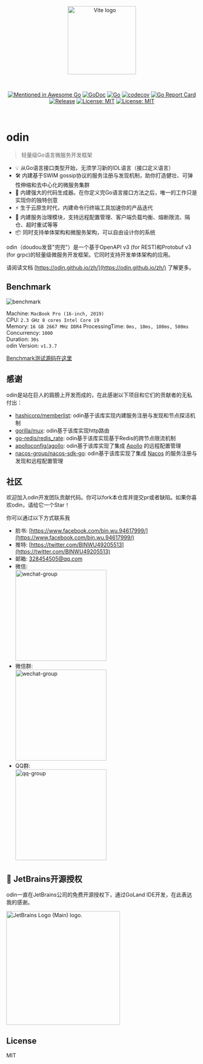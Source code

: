 <p align="center">
  <a href="https://odin.github.io" target="_blank" rel="noopener noreferrer">
    <img width="180" src="https://odin.github.io/hero.png" alt="Vite logo">
  </a>
</p>
<br/>
<p align="center">
  <a href="https://github.com/avelino/awesome-go"><img src="https://awesome.re/mentioned-badge.svg" alt="Mentioned in Awesome Go"></a>
  <a href="https://godoc.org/github.com/youminxue/odin"><img src="https://godoc.org/github.com/youminxue/odin?status.png" alt="GoDoc"></a>
  <a href="https://github.com/youminxue/odin/actions/workflows/go.yml"><img src="https://github.com/youminxue/odin/actions/workflows/go.yml/badge.svg?branch=main" alt="Go"></a>
  <a href="https://codecov.io/gh/unionj-cloud/odin"><img src="https://codecov.io/gh/unionj-cloud/odin/branch/main/graph/badge.svg?token=QRLPRAX885" alt="codecov"></a>
  <a href="https://goreportcard.com/report/github.com/youminxue/odin"><img src="https://goreportcard.com/badge/github.com/youminxue/odin" alt="Go Report Card"></a>
  <a href="https://github.com/youminxue/odin"><img src="https://img.shields.io/github/v/release/unionj-cloud/odin?style=flat-square" alt="Release"></a>
  <a href="https://opensource.org/licenses/MIT"><img src="https://img.shields.io/badge/License-MIT-yellow.svg" alt="License: MIT"></a>
  <a href="https://wakatime.com/badge/user/852bcf22-8a37-460a-a8e2-115833174eba/project/57c830f7-e507-4cb1-9fd1-feedd96685f6"><img src="https://wakatime.com/badge/user/852bcf22-8a37-460a-a8e2-115833174eba/project/57c830f7-e507-4cb1-9fd1-feedd96685f6.svg" alt="License: MIT"></a>
</p>
<br/>

# odin

> 轻量级Go语言微服务开发框架

- 💡 从Go语言接口类型开始，无须学习新的IDL语言（接口定义语言）
- 🛠️ 内建基于SWIM gossip协议的服务注册与发现机制，助你打造健壮、可弹性伸缩和去中心化的微服务集群
- 🔩 内建强大的代码生成器。在你定义完Go语言接口方法之后，唯一的工作只是实现你的独特创意
- ⚡ 生于云原生时代，内建命令行终端工具加速你的产品迭代
- 🔑 内建服务治理模块，支持远程配置管理、客户端负载均衡、熔断限流、隔仓、超时重试等等
- 📦️ 同时支持单体架构和微服务架构，可以自由设计你的系统

odin（doudou发音"兜兜"）是一个基于OpenAPI v3 (for REST)和Protobuf v3 (for grpc)的轻量级微服务开发框架。它同时支持开发单体架构的应用。

请阅读文档 [https://odin.github.io/zh/](https://odin.github.io/zh/) 了解更多。

## Benchmark

![benchmark](./benchmark.png)

Machine: `MacBook Pro (16-inch, 2019)`  
CPU: `2.3 GHz 8 cores Intel Core i9`  
Memory: `16 GB 2667 MHz DDR4`
ProcessingTime: `0ms, 10ms, 100ms, 500ms`  
Concurrency: `1000`  
Duration: `30s`  
odin Version: `v1.3.7`  

[Benchmark测试源码在这里](https://github.com/wubin1989/go-web-framework-benchmark)

## 感谢

odin是站在巨人的肩膀上开发而成的，在此感谢以下项目和它们的贡献者的无私付出：

- [hashicorp/memberlist](https://github.com/hashicorp/memberlist): odin基于该库实现内建服务注册与发现和节点探活机制
- [gorilla/mux](https://github.com/gorilla/mux): odin基于该库实现http路由
- [go-redis/redis_rate](github.com/go-redis/redis_rate): odin基于该库实现基于Redis的跨节点限流机制
- [apolloconfig/agollo](https://github.com/apolloconfig/agollo): odin基于该库实现了集成 [Apollo](https://github.com/apolloconfig/apollo) 的远程配置管理
- [nacos-group/nacos-sdk-go](https://github.com/nacos-group/nacos-sdk-go): odin基于该库实现了集成 [Nacos](https://github.com/alibaba/nacos) 的服务注册与发现和远程配置管理

## 社区

欢迎加入odin开发团队贡献代码。你可以fork本仓库并提交pr或者缺陷。如果你喜欢odin，请给它一个Star！

你可以通过以下方式联系我

- 脸书: [https://www.facebook.com/bin.wu.94617999/](https://www.facebook.com/bin.wu.94617999/)
- 推特: [https://twitter.com/BINWU49205513](https://twitter.com/BINWU49205513)
- 邮箱: 328454505@qq.com
- 微信:  
  <img src="./qrcode.png" alt="wechat-group" width="240">
- 微信群:  
  <img src="./odin-wechat-group.png" alt="wechat-group" width="240">
- QQ群:  
  <img src="./odin-qq-group.png" alt="qq-group" width="240">

## 🔋 JetBrains开源授权

odin一直在JetBrains公司的免费开源授权下，通过GoLand IDE开发，在此表达我的感谢。

<a href="https://jb.gg/OpenSourceSupport" target="_blank"><img src="https://resources.jetbrains.com/storage/products/company/brand/logos/jb_beam.png" alt="JetBrains Logo (Main) logo." width="300"></a>

## License

MIT
